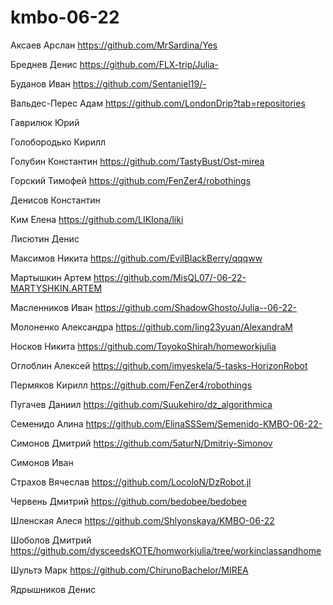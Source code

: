 # kmbo-06-22
Аксаев Арслан https://github.com/MrSardina/Yes

Бреднев Денис https://github.com/FLX-trip/Julia-

Буданов Иван https://github.com/Sentaniel19/-

Вальдес-Перес Адам https://github.com/LondonDrip?tab=repositories

Гаврилюк Юрий 

Голобородько Кирилл 

Голубин Константин https://github.com/TastyBust/Ost-mirea

Горский Тимофей https://github.com/FenZer4/robothings

Денисов Константин

Ким Елена https://github.com/LIKIona/liki

Лисютин Денис 

Максимов Никита https://github.com/EvilBlackBerry/qqqww

Мартышкин Артем https://github.com/MisQL07/-06-22-MARTYSHKIN.ARTEM

Масленников Иван https://github.com/ShadowGhosto/Julia--06-22-

Молоненко Александра https://github.com/ling23yuan/AlexandraM

Носков Никита https://github.com/ToyokoShirah/homeworkjulia

Оглоблин Алексей https://github.com/imyeskela/5-tasks-HorizonRobot

Пермяков Кирилл https://github.com/FenZer4/robothings

Пугачев Даниил https://github.com/Suukehiro/dz_algorithmica

Семенидо Алина https://github.com/ElinaSSSem/Semenido-KMBO-06-22-

Симонов Дмитрий https://github.com/5aturN/Dmitriy-Simonov

Симонов Иван

Страхов Вячеслав https://github.com/LocoloN/DzRobot.jl

Червень Дмитрий https://github.com/bedobee/bedobee

Шленская Алеся https://github.com/Shlyonskaya/KMBO-06-22

Шоболов Дмитрий https://github.com/dysceedsKOTE/homworkjulia/tree/workinclassandhome

Шультэ Марк https://github.com/ChirunoBachelor/MIREA

Ядрышников Денис 

